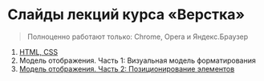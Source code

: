 # Слайды лекций курса «Верстка»

> Полноценно работают только: Chrome, Opera и Яндекс.Браузер

1. [HTML, CSS](https://rawgit.com/urfu-2016/markup-slides/master/01-html/index.html#/)
3. Модель отображения. Часть 1: Визуальная модель форматирования
3. [Модель отображения. Часть 2: Позиционирование элементов](https://rawgit.com/urfu-2016/markup-slides/master/05-mo-2/index.html#/)
